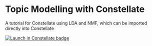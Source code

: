 # Topic Modelling with Constellate
A tutorial for Constellate using LDA and NMF, which can be imported directly into Constellate

[![Launch in Constellate badge](https://constellate.org/images/constellate-badge.svg)](https://constellate.org/notebook/own/?repo=https%3A%2F%2Fgithub.com%2Fpaulkdata%2Ftopic_modelling_with_constellate&urlpath=tree%2Ftopic_modelling_with_constellate)
